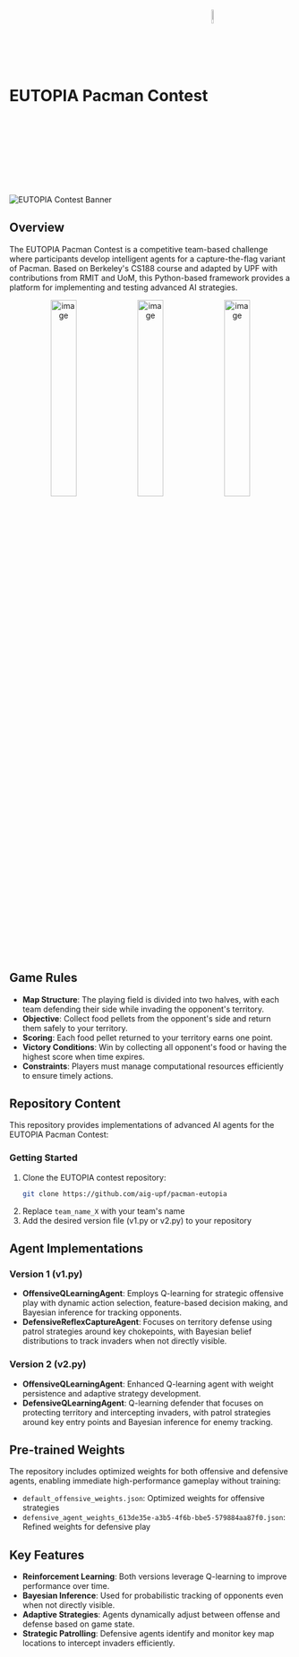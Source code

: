 # EUTOPIA Pacman Contest <img src="https://github.com/andreaspattichis/Contest-Pacman-Capture-the-Flag-EUTOPIA/assets/63289392/0281e11e-a884-49b9-a97c-784b1d00c622" alt="image" style="width: 8%; vertical-align: middle;"/> 

![EUTOPIA Contest Banner](https://github.com/andreaspattichis/Contest-Pacman-Capture-the-Flag-EUTOPIA/assets/63289392/cd32914f-7b98-4268-9600-3048d7f1280b)

## Overview
The EUTOPIA Pacman Contest is a competitive team-based challenge where participants develop intelligent agents for a capture-the-flag variant of Pacman. Based on Berkeley's CS188 course and adapted by UPF with contributions from RMIT and UoM, this Python-based framework provides a platform for implementing and testing advanced AI strategies.

<p align="center">
  <img src="https://github.com/andreaspattichis/Contest-Pacman-Capture-the-Flag-EUTOPIA/assets/63289392/77cf8503-fb4f-4a60-9c90-f77477ac0b5e" alt="image" style="width: 30%;"/>
  <img src="https://github.com/andreaspattichis/Contest-Pacman-Capture-the-Flag-EUTOPIA/assets/63289392/a331b61d-dff2-4f54-9c87-dc6305b5eb46" alt="image" style="width: 30%;"/>
  <img src="https://github.com/andreaspattichis/Contest-Pacman-Capture-the-Flag-EUTOPIA/assets/63289392/5f23367d-e2c0-4aee-bce1-9df7b9d3adbe" alt="image" style="width: 30%;"/>
</p>

## Game Rules
- **Map Structure**: The playing field is divided into two halves, with each team defending their side while invading the opponent's territory.
- **Objective**: Collect food pellets from the opponent's side and return them safely to your territory.
- **Scoring**: Each food pellet returned to your territory earns one point.
- **Victory Conditions**: Win by collecting all opponent's food or having the highest score when time expires.
- **Constraints**: Players must manage computational resources efficiently to ensure timely actions.

## Repository Content
This repository provides implementations of advanced AI agents for the EUTOPIA Pacman Contest:

### Getting Started
1. Clone the EUTOPIA contest repository:
   ```bash
   git clone https://github.com/aig-upf/pacman-eutopia
   ```
2. Replace `team_name_X` with your team's name
3. Add the desired version file (v1.py or v2.py) to your repository

## Agent Implementations

### Version 1 (v1.py)
- **OffensiveQLearningAgent**: Employs Q-learning for strategic offensive play with dynamic action selection, feature-based decision making, and Bayesian inference for tracking opponents.
- **DefensiveReflexCaptureAgent**: Focuses on territory defense using patrol strategies around key chokepoints, with Bayesian belief distributions to track invaders when not directly visible.

### Version 2 (v2.py)
- **OffensiveQLearningAgent**: Enhanced Q-learning agent with weight persistence and adaptive strategy development.
- **DefensiveQLearningAgent**: Q-learning defender that focuses on protecting territory and intercepting invaders, with patrol strategies around key entry points and Bayesian inference for enemy tracking.

## Pre-trained Weights
The repository includes optimized weights for both offensive and defensive agents, enabling immediate high-performance gameplay without training:
- `default_offensive_weights.json`: Optimized weights for offensive strategies
- `defensive_agent_weights_613de35e-a3b5-4f6b-bbe5-579884aa87f0.json`: Refined weights for defensive play

## Key Features
- **Reinforcement Learning**: Both versions leverage Q-learning to improve performance over time.
- **Bayesian Inference**: Used for probabilistic tracking of opponents even when not directly visible.
- **Adaptive Strategies**: Agents dynamically adjust between offense and defense based on game state.
- **Strategic Patrolling**: Defensive agents identify and monitor key map locations to intercept invaders efficiently.
